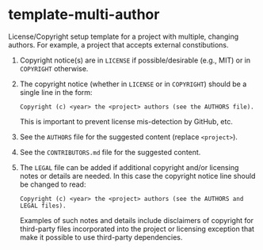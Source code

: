 # template-multi-author

License/Copyright setup template for a project with multiple, changing
authors. For example, a project that accepts external constibutions.

1. Copyright notice(s) are in `LICENSE` if possible/desirable (e.g., MIT) or
   in `COPYRIGHT` otherwise.

2. The copyright notice (whether in `LICENSE` or in `COPYRIGHT`) should be a
   single line in the form:

   ```
   Copyright (c) <year> the <project> authors (see the AUTHORS file).
   ```

   This is important to prevent license mis-detection by GitHub, etc.

3. See the `AUTHORS` file for the suggested content (replace `<project>`).

4. See the `CONTRIBUTORS.md` file for the suggested content.

5. The `LEGAL` file can be added if additional copyright and/or licensing
   notes or details are needed. In this case the copyright notice line
   should be changed to read:

   ```
   Copyright (c) <year> the <project> authors (see the AUTHORS and LEGAL files).
   ```

   Examples of such notes and details include disclaimers of copyright for
   third-party files incorporated into the project or licensing exception
   that make it possible to use third-party dependencies.
